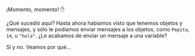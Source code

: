 ¡Momento, momento! :hand: 

¿Qué sucedió aquí? Hasta ahora habíamos visto que tenemos objetos y mensajes, y sólo le podíamos enviar mensajes a los objetos, como `Pepita`, `14`, u `"hola"`. ¿Le acabamos de enviar un mensaje a una variable?

Sí y no. Veamos por qué...